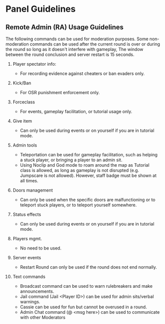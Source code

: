 
# Panel Guidelines
## Remote Admin (RA) Usage Guidelines
The following commands can be used for moderation purposes. Some non-moderation
commands can be used after the current round is over or during the round so long as it doesn't
interfere with gameplay, The window between the round conclusion and server restart is 15
seconds.  

1. Player spectator info:
    - For recording evidence against cheaters or ban evaders only.

2. Kick/Ban
    - For OSR punishment enforcement only.
    
3. Forceclass
    - For events, gameplay facilitation, or tutorial usage only.

4. Give item
    - Can only be used during events or on yourself if you are in tutorial mode.

5. Admin tools
    - Teleportation can be used for gameplay facilitation, such as helping a stuck player, or bringing a player to an admin sit.
    - Using Noclip and God mode to roam around the map as Tutorial class is allowed, as long as gameplay is not disrupted (e.g. Jumpscare is not allowed). However, staff badge must be shown at all times.

6. Doors management
    - Can only be used when the specific doors are malfunctioning or to teleport stuck players, or to teleport yourself somewhere.

7. Status effects
    - Can only be used during events or on yourself if you are in tutorial mode.

8. Players mgmt.
    - No need to be used.

9. Server events
    - Restart Round can only be used if the round does not end normally.

10. Text commands
    - Broadcast command can be used to warn rulebreakers and make announcements.
    - Jail command (Jail \<Player ID\>) can be used for admin sits/verbal warnings.
    - Cassie can be used for fun but cannot be overused in a round.
    - Admin Chat command (@ \<msg here\>) can be used to communicate with
other Moderators
